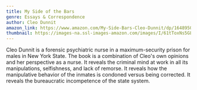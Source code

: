 ```yaml
---
title: My Side of the Bars
genre: Essays & Correspondence
author: Cleo Dunnit
amazon_link: https://www.amazon.com/My-Side-Bars-Cleo-Dunnit/dp/1648950582/ref=sr_1_1?crid=RXPFOBGR06NN&keywords=9781648950582&qid=1643382157&sprefix=9781648950582%2Caps%2C248&sr=8-1
thumbnail: https://images-na.ssl-images-amazon.com/images/I/61tToxNs5GL.jpg
---
```

Cleo Dunnit is a forensic psychiatric nurse in a maximum-security prison for males in New York State. The book is a combination of Cleo's own opinions and her perspective as a nurse. It reveals the criminal mind at work in all its manipulations, selfishness, and lack of remorse. It reveals how the manipulative behavior of the inmates is condoned versus being corrected. It reveals the bureaucratic incompetence of the state system.